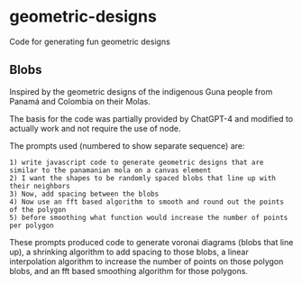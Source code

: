 # geometric-designs
Code for generating fun geometric designs

## Blobs
Inspired by the geometric designs of the indigenous Guna people from Panamá and Colombia on their Molas.

The basis for the code was partially provided by ChatGPT-4 and modified to actually work and not require the use of node.

The prompts used (numbered to show separate sequence) are:

```
1) write javascript code to generate geometric designs that are similar to the panamanian mola on a canvas element
2) I want the shapes to be randomly spaced blobs that line up with their neighbors
3) Now, add spacing between the blobs
4) Now use an fft based algorithm to smooth and round out the points of the polygon
5) before smoothing what function would increase the number of points per polygon
```

These prompts produced code to generate voronai diagrams (blobs that line up), a shrinking algorithm to add spacing to those blobs, a linear interpolation algorithm to increase the number of points on those polygon blobs, and an fft based smoothing algorithm for those polygons. 